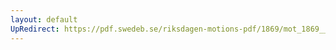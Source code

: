 ```yaml
---
layout: default
UpRedirect: https://pdf.swedeb.se/riksdagen-motions-pdf/1869/mot_1869__ak__00302/mot_1869__ak__00302_001.pdf
---
```

